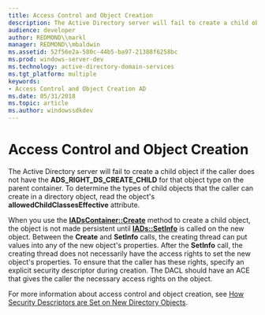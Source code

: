 ```yaml
---
title: Access Control and Object Creation
description: The Active Directory server will fail to create a child object if the caller does not have the ADS\_RIGHT\_DS\_CREATE\_CHILD for that object type on the parent container.
audience: developer
author: REDMOND\\markl
manager: REDMOND\\mbaldwin
ms.assetid: 52f56e2a-580c-44b5-ba97-21388f6258bc
ms.prod: windows-server-dev
ms.technology: active-directory-domain-services
ms.tgt_platform: multiple
keywords:
- Access Control and Object Creation AD
ms.date: 05/31/2018
ms.topic: article
ms.author: windowssdkdev
---
```


# Access Control and Object Creation

The Active Directory server will fail to create a child object if the caller does not have the **ADS\_RIGHT\_DS\_CREATE\_CHILD** for that object type on the parent container. To determine the types of child objects that the caller can create in a directory object, read the object's **allowedChildClassesEffective** attribute.

When you use the [**IADsContainer::Create**](https://msdn.microsoft.com/library/aa705987) method to create a child object, the object is not made persistent until [**IADs::SetInfo**](https://msdn.microsoft.com/library/aa746354) is called on the new object. Between the **Create** and **SetInfo** calls, the creating thread can put values into any of the new object's properties. After the **SetInfo** call, the creating thread does not necessarily have the access rights to set the new object's properties. To ensure that the caller has these rights, specify an explicit security descriptor during creation. The DACL should have an ACE that gives the caller the necessary access rights on the object.

For more information about access control and object creation, see [How Security Descriptors are Set on New Directory Objects](how-security-descriptors-are-set-on-new-directory-objects.md).

 

 




